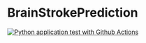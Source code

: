 # BrainStrokePrediction
[![Python application test with Github Actions](https://github.com/LeninKatta45/BrainStrokePrediction/actions/workflows/main.yml/badge.svg)](https://github.com/LeninKatta45/BrainStrokePrediction/actions/workflows/main.yml)

